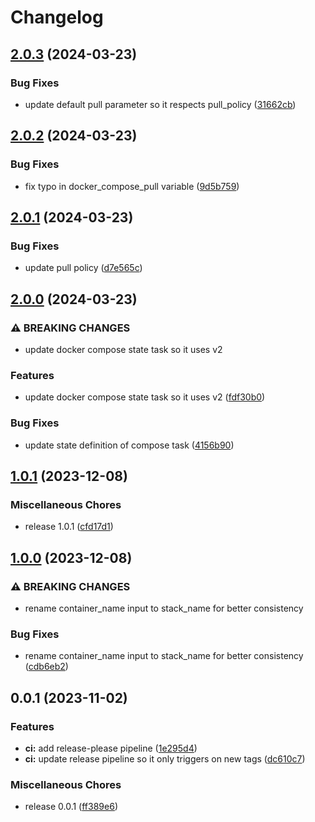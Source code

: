 # Changelog

## [2.0.3](https://github.com/snyssen/ansible_role_compose_deploy/compare/v2.0.2...v2.0.3) (2024-03-23)


### Bug Fixes

* update default pull parameter so it respects pull_policy ([31662cb](https://github.com/snyssen/ansible_role_compose_deploy/commit/31662cbc24221e0357749de64a2ee71c513c5e20))

## [2.0.2](https://github.com/snyssen/ansible_role_compose_deploy/compare/v2.0.1...v2.0.2) (2024-03-23)


### Bug Fixes

* fix typo in docker_compose_pull variable ([9d5b759](https://github.com/snyssen/ansible_role_compose_deploy/commit/9d5b75940a37257fd09ff2447f12ebea650edf90))

## [2.0.1](https://github.com/snyssen/ansible_role_compose_deploy/compare/v2.0.0...v2.0.1) (2024-03-23)


### Bug Fixes

* update pull policy ([d7e565c](https://github.com/snyssen/ansible_role_compose_deploy/commit/d7e565c956725c9dbc48e7f41151d3abdf50bf72))

## [2.0.0](https://github.com/snyssen/ansible_role_compose_deploy/compare/v1.0.1...v2.0.0) (2024-03-23)


### ⚠ BREAKING CHANGES

* update docker compose state task so it uses v2

### Features

* update docker compose state task so it uses v2 ([fdf30b0](https://github.com/snyssen/ansible_role_compose_deploy/commit/fdf30b0bf9d250348c7fc248e22fb0f6f4b97c8c))


### Bug Fixes

* update state definition of compose task ([4156b90](https://github.com/snyssen/ansible_role_compose_deploy/commit/4156b904b129393387168f09ca1bdd43d0824e19))

## [1.0.1](https://github.com/snyssen/ansible_role_compose_deploy/compare/v1.0.0...v1.0.1) (2023-12-08)


### Miscellaneous Chores

* release 1.0.1 ([cfd17d1](https://github.com/snyssen/ansible_role_compose_deploy/commit/cfd17d1a24b81147c80cd475585581cb90cf068d))

## [1.0.0](https://github.com/snyssen/ansible_role_compose_deploy/compare/v0.0.1...v1.0.0) (2023-12-08)


### ⚠ BREAKING CHANGES

* rename container_name input to stack_name for better consistency

### Bug Fixes

* rename container_name input to stack_name for better consistency ([cdb6eb2](https://github.com/snyssen/ansible_role_compose_deploy/commit/cdb6eb29e77853e0995345287fe09ecc2022f196))

## 0.0.1 (2023-11-02)


### Features

* **ci:** add release-please pipeline ([1e295d4](https://github.com/snyssen/ansible_role_compose_deploy/commit/1e295d437d06e4aca1c00fdee53ad972699c11e5))
* **ci:** update release pipeline so it only triggers on new tags ([dc610c7](https://github.com/snyssen/ansible_role_compose_deploy/commit/dc610c7eea99023aaad6fa0f71e60fd0c1affb3a))


### Miscellaneous Chores

* release 0.0.1 ([ff389e6](https://github.com/snyssen/ansible_role_compose_deploy/commit/ff389e691d8490e3ee9496cafecccebd8688e1ea))

